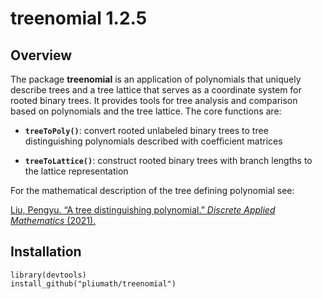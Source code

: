 
# treenomial 1.2.5

## Overview

The package **treenomial** is an application of polynomials that
uniquely describe trees and a tree lattice that serves as a coordinate system for rooted binary trees. It provides tools for tree analysis and
comparison based on polynomials and the tree lattice. The core functions are:

  - **`treeToPoly()`**: convert rooted unlabeled binary trees to tree
    distinguishing polynomials described with coefficient matrices

  - **`treeToLattice()`**: construct rooted binary trees with branch lengths 
    to the lattice representation

For the mathematical description of the tree defining polynomial see:

[Liu, Pengyu. “A tree distinguishing polynomial.” *Discrete Applied Mathematics* (2021).](https://doi.org/10.1016/j.dam.2020.08.019)

## Installation

    library(devtools)
    install_github("pliumath/treenomial")
